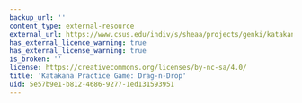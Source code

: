 ```yaml
---
backup_url: ''
content_type: external-resource
external_url: https://www.csus.edu/indiv/s/sheaa/projects/genki/katakana-timer.html
has_external_licence_warning: true
has_external_license_warning: true
is_broken: ''
license: https://creativecommons.org/licenses/by-nc-sa/4.0/
title: 'Katakana Practice Game: Drag-n-Drop'
uid: 5e57b9e1-b812-4686-9277-1ed131593951
---
```

